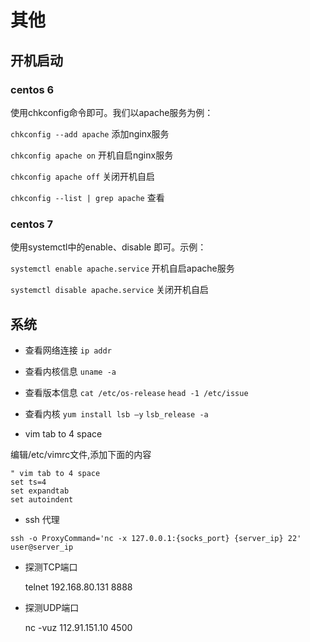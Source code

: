 # 其他

## 开机启动

### centos 6

使用chkconfig命令即可。我们以apache服务为例：

`chkconfig --add apache` 添加nginx服务

`chkconfig apache on` 开机自启nginx服务

`chkconfig apache off` 关闭开机自启

`chkconfig --list | grep apache` 查看

### centos 7
使用systemctl中的enable、disable 即可。示例：

`systemctl enable apache.service` 开机自启apache服务

`systemctl disable apache.service` 关闭开机自启


## 系统

+ 查看网络连接
`ip addr`

+ 查看内核信息
`uname -a`

+ 查看版本信息
`cat /etc/os-release`
`head -1 /etc/issue`

+ 查看内核
`yum install lsb –y`
`lsb_release -a`

+ vim tab to 4 space

编辑/etc/vimrc文件,添加下面的内容

```
" vim tab to 4 space
set ts=4
set expandtab
set autoindent
```

+ ssh 代理

```
ssh -o ProxyCommand='nc -x 127.0.0.1:{socks_port} {server_ip} 22' user@server_ip
```

+ 探测TCP端口

    telnet 192.168.80.131 8888

+ 探测UDP端口

    nc -vuz 112.91.151.10 4500


